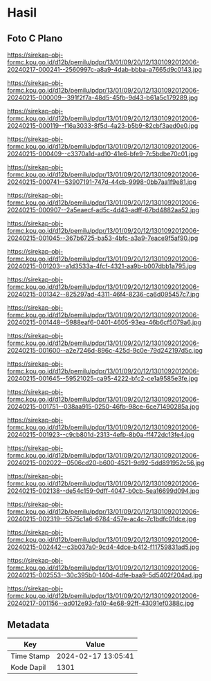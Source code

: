# Hasil

## Foto C Plano

https://sirekap-obj-formc.kpu.go.id/d12b/pemilu/pdpr/13/01/09/20/12/1301092012006-20240217-000241--2560997c-a8a9-4dab-bbba-a7665d9c0143.jpg

https://sirekap-obj-formc.kpu.go.id/d12b/pemilu/pdpr/13/01/09/20/12/1301092012006-20240215-000009--391f2f7a-48d5-45fb-9d43-b61a5c179289.jpg

https://sirekap-obj-formc.kpu.go.id/d12b/pemilu/pdpr/13/01/09/20/12/1301092012006-20240215-000119--f16a3033-8f5d-4a23-b5b9-82cbf3aed0e0.jpg

https://sirekap-obj-formc.kpu.go.id/d12b/pemilu/pdpr/13/01/09/20/12/1301092012006-20240215-000409--c3370a1d-ad10-41e6-bfe9-7c5bdbe70c01.jpg

https://sirekap-obj-formc.kpu.go.id/d12b/pemilu/pdpr/13/01/09/20/12/1301092012006-20240215-000741--53907191-747d-44cb-9998-0bb7aa1f9e81.jpg

https://sirekap-obj-formc.kpu.go.id/d12b/pemilu/pdpr/13/01/09/20/12/1301092012006-20240215-000907--2a5eaecf-ad5c-4d43-adff-67bd4882aa52.jpg

https://sirekap-obj-formc.kpu.go.id/d12b/pemilu/pdpr/13/01/09/20/12/1301092012006-20240215-001045--367b6725-ba53-4bfc-a3a9-7eace9f5af90.jpg

https://sirekap-obj-formc.kpu.go.id/d12b/pemilu/pdpr/13/01/09/20/12/1301092012006-20240215-001203--a1d3533a-4fcf-4321-aa9b-b007dbb1a795.jpg

https://sirekap-obj-formc.kpu.go.id/d12b/pemilu/pdpr/13/01/09/20/12/1301092012006-20240215-001342--825297ad-4311-46f4-8236-ca6d095457c7.jpg

https://sirekap-obj-formc.kpu.go.id/d12b/pemilu/pdpr/13/01/09/20/12/1301092012006-20240215-001448--5988eaf6-0401-4605-93ea-46b6cf5079a6.jpg

https://sirekap-obj-formc.kpu.go.id/d12b/pemilu/pdpr/13/01/09/20/12/1301092012006-20240215-001600--a2e7246d-896c-425d-9c0e-79d242197d5c.jpg

https://sirekap-obj-formc.kpu.go.id/d12b/pemilu/pdpr/13/01/09/20/12/1301092012006-20240215-001645--59521025-ca95-4222-bfc2-ce1a9585e3fe.jpg

https://sirekap-obj-formc.kpu.go.id/d12b/pemilu/pdpr/13/01/09/20/12/1301092012006-20240215-001751--038aa915-0250-46fb-98ce-6ce71490285a.jpg

https://sirekap-obj-formc.kpu.go.id/d12b/pemilu/pdpr/13/01/09/20/12/1301092012006-20240215-001923--c9cb801d-2313-4efb-8b0a-ff472dc13fe4.jpg

https://sirekap-obj-formc.kpu.go.id/d12b/pemilu/pdpr/13/01/09/20/12/1301092012006-20240215-002022--0506cd20-b600-4521-9d92-5dd891952c56.jpg

https://sirekap-obj-formc.kpu.go.id/d12b/pemilu/pdpr/13/01/09/20/12/1301092012006-20240215-002138--de54c159-0dff-4047-b0cb-5ea16699d094.jpg

https://sirekap-obj-formc.kpu.go.id/d12b/pemilu/pdpr/13/01/09/20/12/1301092012006-20240215-002319--5575c1a6-6784-457e-ac4c-7c1bdfc01dce.jpg

https://sirekap-obj-formc.kpu.go.id/d12b/pemilu/pdpr/13/01/09/20/12/1301092012006-20240215-002442--c3b037a0-9cd4-4dce-b412-f11759831ad5.jpg

https://sirekap-obj-formc.kpu.go.id/d12b/pemilu/pdpr/13/01/09/20/12/1301092012006-20240215-002553--30c395b0-140d-4dfe-baa9-5d5402f204ad.jpg

https://sirekap-obj-formc.kpu.go.id/d12b/pemilu/pdpr/13/01/09/20/12/1301092012006-20240217-001156--ad012e93-fa10-4e68-92ff-43091ef0388c.jpg


## Metadata

| Key        | Value               |
| ---------- | ------------------- |
| Time Stamp | 2024-02-17 13:05:41 |
| Kode Dapil | 1301                |



